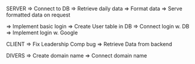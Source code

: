 SERVER
=> Connect to DB
=> Retrieve daily data
=> Format data
=> Serve formatted data on request

=> Implement basic login
=> Create User table in DB
=> Connect login w. DB
=> Implement login w. Google





CLIENT
=> Fix Leadership Comp bug
=> Retrieve Data from backend




DIVERS
=> Create domain name
=> Connect domain name
